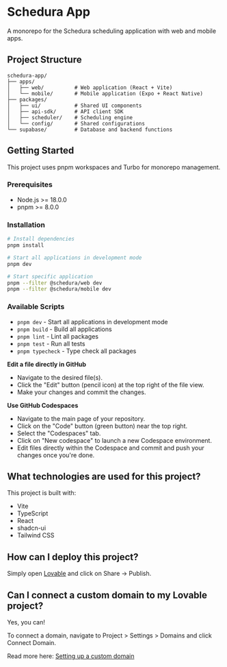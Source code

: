 # Schedura App

A monorepo for the Schedura scheduling application with web and mobile apps.

## Project Structure

```
schedura-app/
├── apps/
│   ├── web/          # Web application (React + Vite)
│   └── mobile/       # Mobile application (Expo + React Native)
├── packages/
│   ├── ui/           # Shared UI components
│   ├── api-sdk/      # API client SDK
│   ├── scheduler/    # Scheduling engine
│   └── config/       # Shared configurations
└── supabase/         # Database and backend functions
```

## Getting Started

This project uses pnpm workspaces and Turbo for monorepo management.

### Prerequisites

- Node.js >= 18.0.0
- pnpm >= 8.0.0

### Installation

```sh
# Install dependencies
pnpm install

# Start all applications in development mode
pnpm dev

# Start specific application
pnpm --filter @schedura/web dev
pnpm --filter @schedura/mobile dev
```

### Available Scripts

- `pnpm dev` - Start all applications in development mode
- `pnpm build` - Build all applications
- `pnpm lint` - Lint all packages
- `pnpm test` - Run all tests
- `pnpm typecheck` - Type check all packages

**Edit a file directly in GitHub**

- Navigate to the desired file(s).
- Click the "Edit" button (pencil icon) at the top right of the file view.
- Make your changes and commit the changes.

**Use GitHub Codespaces**

- Navigate to the main page of your repository.
- Click on the "Code" button (green button) near the top right.
- Select the "Codespaces" tab.
- Click on "New codespace" to launch a new Codespace environment.
- Edit files directly within the Codespace and commit and push your changes once you're done.

## What technologies are used for this project?

This project is built with:

- Vite
- TypeScript
- React
- shadcn-ui
- Tailwind CSS

## How can I deploy this project?

Simply open [Lovable](https://lovable.dev/projects/3cb02f86-70af-4016-9624-1cbc9792e5f9) and click on Share -> Publish.

## Can I connect a custom domain to my Lovable project?

Yes, you can!

To connect a domain, navigate to Project > Settings > Domains and click Connect Domain.

Read more here: [Setting up a custom domain](https://docs.lovable.dev/features/custom-domain#custom-domain)
